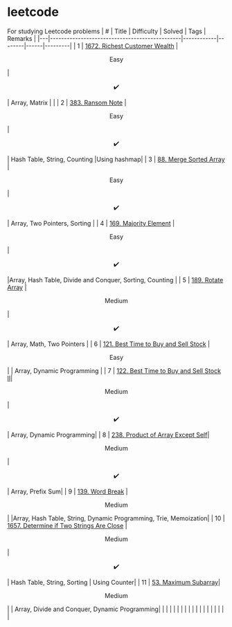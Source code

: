 # leetcode
For studying Leetcode problems
| # | Title | Difficulty | Solved | Tags | Remarks |
|---|-----------------------------------------------|------------|--------|------|---------|
| 1 | [1672. Richest Customer Wealth](https://leetcode.com/problems/richest-customer-wealth) | <p align=center> Easy</p> | <p align=center>:heavy_check_mark: </p> | Array, Matrix | |
| 2 | [383. Ransom Note](https://leetcode.com/problems/ransom-note) | <p align=center> Easy</p>  |<p align=center>:heavy_check_mark: </p>| Hash Table, String, Counting |Using hashmap|
| 3 | [88. Merge Sorted Array](https://leetcode.com/problems/merge-sorted-array)  | <p align=center> Easy</p>   | <p align=center>:heavy_check_mark: </p>  | Array, Two Pointers, Sorting |
| 4 | [169. Majority Element](https://leetcode.com/problems/majority-element/) | <p align=center> Easy</p>  | <p align=center>:heavy_check_mark: </p> |Array, Hash Table, Divide and Conquer, Sorting, Counting |
| 5 | [189. Rotate Array](https://leetcode.com/problems/rotate-array)  | <p align=center> Medium </p> | <p align=center>:heavy_check_mark: </p> | Array, Math, Two Pointers |
| 6 | [121. Best Time to Buy and Sell Stock](https://leetcode.com/problems/best-time-to-buy-and-sell-stock/) | <p align=center> Easy</p> |  | Array, Dynamic Programming |
| 7 | [122. Best Time to Buy and Sell Stock II](https://leetcode.com/problems/best-time-to-buy-and-sell-stock-ii/)| <p align=center> Medium </p> | <p align=center>:heavy_check_mark: </p>  | Array, Dynamic Programming|
| 8 | [238. Product of Array Except Self](https://leetcode.com/problems/product-of-array-except-self/)| <p align=center> Medium </p>|<p align=center> :heavy_check_mark: </p>| Array, Prefix Sum|
| 9 | [139. Word Break](https://leetcode.com/problems/word-break) |<p align=center> Medium </p>|        |Array, Hash Table, String, Dynamic Programming, Trie, Memoization|
| 10 | [1657. Determine if Two Strings Are Close](https://leetcode.com/problems/determine-if-two-strings-are-close/) | <p align=center> Medium </p>  |<p align=center>:heavy_check_mark: </p>| Hash Table, String, Sorting | Using Counter|
| 11 | [53. Maximum Subarray](https://leetcode.com/problems/maximum-subarray)|<p align=center> Medium </p>|        | Array, Divide and Conquer, Dynamic Programming|
|   |                                                                                                                           |            |        |                             |
|   |                                                                                                                           |            |        |                             |
|   |                                                                                                                           |            |        |                             |
